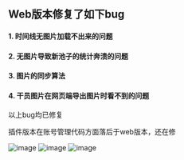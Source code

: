 ## Web版本修复了如下bug

#### 1. 时间线无图片加载不出来的问题
#### 2. 无图片导致新池子的统计奔溃的问题
#### 3. 图片的同步算法
#### 4. 干员图片在网页端导出图片时看不到的问题

以上bug均已修复

插件版本在账号管理代码方面落后于web版本，还在修

![image](https://user-images.githubusercontent.com/84715902/185678593-57eecdc8-ebab-4634-bdc9-c2e8f2b7dd72.png)
![image](https://user-images.githubusercontent.com/84715902/185678643-15443392-62f0-4f32-9c52-1d28d5541bde.png)
![image](https://user-images.githubusercontent.com/84715902/185678659-c730cd1e-b504-4bd3-873e-84fbd7653f40.png)
